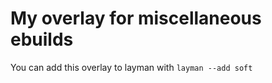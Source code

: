 # My overlay for miscellaneous ebuilds

You can add this overlay to layman with `layman --add soft`

